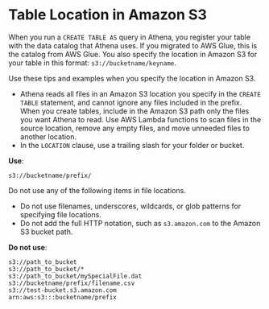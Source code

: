 # Table Location in Amazon S3<a name="tables-location-format"></a>

When you run a `CREATE TABLE AS` query in Athena, you register your table with the data catalog that Athena uses\. If you migrated to AWS Glue, this is the catalog from AWS Glue\. You also specify the location in Amazon S3 for your table in this format: `s3://bucketname/keyname`\.

Use these tips and examples when you specify the location in Amazon S3\.
+ Athena reads all files in an Amazon S3 location you specify in the `CREATE TABLE` statement, and cannot ignore any files included in the prefix\. When you create tables, include in the Amazon S3 path only the files you want Athena to read\. Use AWS Lambda functions to scan files in the source location, remove any empty files, and move unneeded files to another location\.
+ In the `LOCATION` clause, use a trailing slash for your folder or bucket\.

 **Use**:

```
s3://bucketname/prefix/
```

Do not use any of the following items in file locations\.
+ Do not use filenames, underscores, wildcards, or glob patterns for specifying file locations\.
+ Do not add the full HTTP notation, such as `s3.amazon.com` to the Amazon S3 bucket path\.

 **Do not use**:

```
s3://path_to_bucket
s3://path_to_bucket/*
s3://path_to_bucket/mySpecialFile.dat
s3://bucketname/prefix/filename.csv
s3://test-bucket.s3.amazon.com
arn:aws:s3:::bucketname/prefix
```